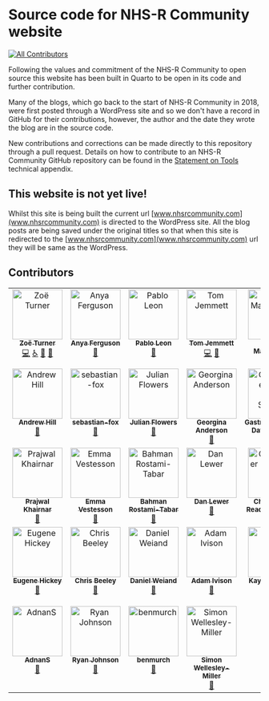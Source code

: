 # Source code for NHS-R Community website
<!-- ALL-CONTRIBUTORS-BADGE:START - Do not remove or modify this section -->
[![All Contributors](https://img.shields.io/badge/all_contributors-32-orange.svg?style=flat-square)](#contributors-)
<!-- ALL-CONTRIBUTORS-BADGE:END -->

Following the values and commitment of the NHS-R Community to open source this website has been built in Quarto to be open in its code and further contribution.

Many of the blogs, which go back to the start of NHS-R Community in 2018, were first posted through a WordPress site and so we don't have a record in GitHub for their contributions, however, the author and the date they wrote the blog are in the source code.

New contributions and corrections can be made directly to this repository through a pull request.
Details on how to contribute to an NHS-R Community GitHub repository can be found in the [Statement on Tools](https://tools.nhsrcommunity.com/contribution.html) technical appendix.

## This website is not yet live!

Whilst this site is being built the current url [www.nhsrcommunity.com](www.nhsrcommunity.com) is directed to the WordPress site.
All the blog posts are being saved under the original titles so that when this site is redirected to the [www.nhsrcommunity.com](www.nhsrcommunity.com) url they will be same as the WordPress.

## Contributors

<!-- ALL-CONTRIBUTORS-LIST:START - Do not remove or modify this section -->
<!-- prettier-ignore-start -->
<!-- markdownlint-disable -->
<table>
  <tbody>
    <tr>
      <td align="center" valign="top" width="14.28%"><a href="https://philosopher-analyst.netlify.app/"><img src="https://avatars.githubusercontent.com/u/39963221?v=4?s=100" width="100px;" alt="Zoë Turner"/><br /><sub><b>Zoë Turner</b></sub></a><br /><a href="https://github.com/nhs-r-community/nhs-r-community/commits?author=Lextuga007" title="Code">💻</a> <a href="#a11y-Lextuga007" title="Accessibility">️️️️♿️</a> <a href="#blog-Lextuga007" title="Blogposts">📝</a> <a href="https://github.com/nhs-r-community/nhs-r-community/commits?author=Lextuga007" title="Documentation">📖</a></td>
      <td align="center" valign="top" width="14.28%"><a href="https://github.com/anyaferguson"><img src="https://avatars.githubusercontent.com/u/157487567?v=4?s=100" width="100px;" alt="Anya Ferguson"/><br /><sub><b>Anya Ferguson</b></sub></a><br /><a href="#ideas-anyaferguson" title="Ideas, Planning, & Feedback">🤔</a></td>
      <td align="center" valign="top" width="14.28%"><a href="https://github.com/Pablo-source"><img src="https://avatars.githubusercontent.com/u/76554081?v=4?s=100" width="100px;" alt="Pablo Leon"/><br /><sub><b>Pablo Leon</b></sub></a><br /><a href="#blog-Pablo-source" title="Blogposts">📝</a></td>
      <td align="center" valign="top" width="14.28%"><a href="https://tjmt.uk/"><img src="https://avatars.githubusercontent.com/u/12023696?v=4?s=100" width="100px;" alt="Tom Jemmett"/><br /><sub><b>Tom Jemmett</b></sub></a><br /><a href="https://github.com/nhs-r-community/nhs-r-community/commits?author=tomjemmett" title="Code">💻</a> <a href="#blog-tomjemmett" title="Blogposts">📝</a></td>
      <td align="center" valign="top" width="14.28%"><a href="https://johnmackintosh.net/blog"><img src="https://avatars.githubusercontent.com/u/3278367?v=4?s=100" width="100px;" alt="John MacKintosh"/><br /><sub><b>John MacKintosh</b></sub></a><br /><a href="#blog-johnmackintosh" title="Blogposts">📝</a></td>
      <td align="center" valign="top" width="14.28%"><a href="https://github.com/fiona-grimm"><img src="https://avatars.githubusercontent.com/u/31844347?v=4?s=100" width="100px;" alt="fiona-grimm"/><br /><sub><b>fiona-grimm</b></sub></a><br /><a href="#blog-fiona-grimm" title="Blogposts">📝</a></td>
      <td align="center" valign="top" width="14.28%"><a href="http://hutsons-hacks.info/"><img src="https://avatars.githubusercontent.com/u/44023992?v=4?s=100" width="100px;" alt="Gary Hutson"/><br /><sub><b>Gary Hutson</b></sub></a><br /><a href="#blog-statsgary" title="Blogposts">📝</a></td>
    </tr>
    <tr>
      <td align="center" valign="top" width="14.28%"><a href="https://www.linkedin.com/in/andrew-hill-39437177/"><img src="https://avatars.githubusercontent.com/u/3925834?v=4?s=100" width="100px;" alt="Andrew Hill"/><br /><sub><b>Andrew Hill</b></sub></a><br /><a href="#blog-md0u80c9" title="Blogposts">📝</a></td>
      <td align="center" valign="top" width="14.28%"><a href="https://github.com/sebastian-fox"><img src="https://avatars.githubusercontent.com/u/26870222?v=4?s=100" width="100px;" alt="sebastian-fox"/><br /><sub><b>sebastian-fox</b></sub></a><br /><a href="#blog-sebastian-fox" title="Blogposts">📝</a></td>
      <td align="center" valign="top" width="14.28%"><a href="https://github.com/julianflowers12"><img src="https://avatars.githubusercontent.com/u/73796630?v=4?s=100" width="100px;" alt="Julian Flowers"/><br /><sub><b>Julian Flowers</b></sub></a><br /><a href="#blog-julianflowers12" title="Blogposts">📝</a></td>
      <td align="center" valign="top" width="14.28%"><a href="https://github.com/PHEgeorginaanderson"><img src="https://avatars.githubusercontent.com/u/29062912?v=4?s=100" width="100px;" alt="Georgina Anderson"/><br /><sub><b>Georgina Anderson</b></sub></a><br /><a href="#blog-PHEgeorginaanderson" title="Blogposts">📝</a></td>
      <td align="center" valign="top" width="14.28%"><a href="http://gastrodatascience.com/"><img src="https://avatars.githubusercontent.com/u/9557821?v=4?s=100" width="100px;" alt="Gastroenterology Data Science"/><br /><sub><b>Gastroenterology Data Science</b></sub></a><br /><a href="#blog-sebastiz" title="Blogposts">📝</a></td>
      <td align="center" valign="top" width="14.28%"><a href="https://www.kurtosis.co.uk"><img src="https://avatars.githubusercontent.com/u/52818633?v=4?s=100" width="100px;" alt="Neil Pettinger"/><br /><sub><b>Neil Pettinger</b></sub></a><br /><a href="#blog-kurtstat" title="Blogposts">📝</a></td>
      <td align="center" valign="top" width="14.28%"><a href="http://mantisnlp.com"><img src="https://avatars.githubusercontent.com/u/4583655?v=4?s=100" width="100px;" alt="Matt Upson"/><br /><sub><b>Matt Upson</b></sub></a><br /><a href="#blog-ivyleavedtoadflax" title="Blogposts">📝</a></td>
    </tr>
    <tr>
      <td align="center" valign="top" width="14.28%"><a href="https://github.com/prajwalkhairnar"><img src="https://avatars.githubusercontent.com/u/67052212?v=4?s=100" width="100px;" alt="Prajwal Khairnar"/><br /><sub><b>Prajwal Khairnar</b></sub></a><br /><a href="#blog-prajwalkhairnar" title="Blogposts">📝</a></td>
      <td align="center" valign="top" width="14.28%"><a href="https://emmavestesson.netlify.com/"><img src="https://avatars.githubusercontent.com/u/31949401?v=4?s=100" width="100px;" alt="Emma Vestesson"/><br /><sub><b>Emma Vestesson</b></sub></a><br /><a href="#blog-emmavestesson" title="Blogposts">📝</a></td>
      <td align="center" valign="top" width="14.28%"><a href="http://www.bahmanrt.com"><img src="https://avatars.githubusercontent.com/u/25769816?v=4?s=100" width="100px;" alt="Bahman Rostami-Tabar"/><br /><sub><b>Bahman Rostami-Tabar</b></sub></a><br /><a href="#blog-bahmanrostamitabar" title="Blogposts">📝</a></td>
      <td align="center" valign="top" width="14.28%"><a href="https://iris.ucl.ac.uk/iris/browse/profile?upi=DLEWE01"><img src="https://avatars.githubusercontent.com/u/6075688?v=4?s=100" width="100px;" alt="Dan Lewer"/><br /><sub><b>Dan Lewer</b></sub></a><br /><a href="#blog-danlewer" title="Blogposts">📝</a></td>
      <td align="center" valign="top" width="14.28%"><a href="https://github.com/chrisreading01"><img src="https://avatars.githubusercontent.com/u/57495884?v=4?s=100" width="100px;" alt="Christopher Reading-Skilton"/><br /><sub><b>Christopher Reading-Skilton</b></sub></a><br /><a href="#blog-chrisreading01" title="Blogposts">📝</a></td>
      <td align="center" valign="top" width="14.28%"><a href="https://github.com/jackhannah95"><img src="https://avatars.githubusercontent.com/u/38332502?v=4?s=100" width="100px;" alt="Jack Hannah"/><br /><sub><b>Jack Hannah</b></sub></a><br /><a href="#blog-jackhannah95" title="Blogposts">📝</a></td>
      <td align="center" valign="top" width="14.28%"><a href="https://github.com/nujcharee"><img src="https://avatars.githubusercontent.com/u/9960599?v=4?s=100" width="100px;" alt="nujcharee"/><br /><sub><b>nujcharee</b></sub></a><br /><a href="#blog-nujcharee" title="Blogposts">📝</a></td>
    </tr>
    <tr>
      <td align="center" valign="top" width="14.28%"><a href="https://github.com/eugene100hickey"><img src="https://avatars.githubusercontent.com/u/12901257?v=4?s=100" width="100px;" alt="Eugene Hickey"/><br /><sub><b>Eugene Hickey</b></sub></a><br /><a href="#blog-eugene100hickey" title="Blogposts">📝</a></td>
      <td align="center" valign="top" width="14.28%"><a href="http://chrisbeeley.net"><img src="https://avatars.githubusercontent.com/u/1259867?v=4?s=100" width="100px;" alt="Chris Beeley"/><br /><sub><b>Chris Beeley</b></sub></a><br /><a href="#blog-ChrisBeeley" title="Blogposts">📝</a></td>
      <td align="center" valign="top" width="14.28%"><a href="https://github.com/send2dan"><img src="https://avatars.githubusercontent.com/u/91281221?v=4?s=100" width="100px;" alt="Daniel Weiand"/><br /><sub><b>Daniel Weiand</b></sub></a><br /><a href="#blog-send2dan" title="Blogposts">📝</a></td>
      <td align="center" valign="top" width="14.28%"><a href="https://github.com/admivsn"><img src="https://avatars.githubusercontent.com/u/31739288?v=4?s=100" width="100px;" alt="Adam Ivison"/><br /><sub><b>Adam Ivison</b></sub></a><br /><a href="#blog-admivsn" title="Blogposts">📝</a></td>
      <td align="center" valign="top" width="14.28%"><a href="https://github.com/kygoffe"><img src="https://avatars.githubusercontent.com/u/57093302?v=4?s=100" width="100px;" alt="Kayoung Goffe"/><br /><sub><b>Kayoung Goffe</b></sub></a><br /><a href="#blog-kygoffe" title="Blogposts">📝</a></td>
      <td align="center" valign="top" width="14.28%"><a href="http://www.cararthompson.com"><img src="https://avatars.githubusercontent.com/u/14091282?v=4?s=100" width="100px;" alt="Cara Thompson"/><br /><sub><b>Cara Thompson</b></sub></a><br /><a href="#blog-cararthompson" title="Blogposts">📝</a></td>
      <td align="center" valign="top" width="14.28%"><a href="https://sellorm.com"><img src="https://avatars.githubusercontent.com/u/2036487?v=4?s=100" width="100px;" alt="Mark Sellors"/><br /><sub><b>Mark Sellors</b></sub></a><br /><a href="#blog-sellorm" title="Blogposts">📝</a></td>
    </tr>
    <tr>
      <td align="center" valign="top" width="14.28%"><a href="https://github.com/AdnanShroufi"><img src="https://avatars.githubusercontent.com/u/24990323?v=4?s=100" width="100px;" alt="AdnanS"/><br /><sub><b>AdnanS</b></sub></a><br /><a href="#blog-AdnanShroufi" title="Blogposts">📝</a></td>
      <td align="center" valign="top" width="14.28%"><a href="https://github.com/ryjohnson09"><img src="https://avatars.githubusercontent.com/u/10009758?v=4?s=100" width="100px;" alt="Ryan Johnson"/><br /><sub><b>Ryan Johnson</b></sub></a><br /><a href="#blog-ryjohnson09" title="Blogposts">📝</a></td>
      <td align="center" valign="top" width="14.28%"><a href="https://github.com/benmurch"><img src="https://avatars.githubusercontent.com/u/55085951?v=4?s=100" width="100px;" alt="benmurch"/><br /><sub><b>benmurch</b></sub></a><br /><a href="#blog-benmurch" title="Blogposts">📝</a></td>
      <td align="center" valign="top" width="14.28%"><a href="https://github.com/Simon-W-M"><img src="https://avatars.githubusercontent.com/u/58369769?v=4?s=100" width="100px;" alt="Simon Wellesley-Miller"/><br /><sub><b>Simon Wellesley-Miller</b></sub></a><br /><a href="#blog-Simon-W-M" title="Blogposts">📝</a></td>
    </tr>
  </tbody>
</table>

<!-- markdownlint-restore -->
<!-- prettier-ignore-end -->

<!-- ALL-CONTRIBUTORS-LIST:END -->
<!-- prettier-ignore-start -->
<!-- markdownlint-disable -->

<!-- markdownlint-restore -->
<!-- prettier-ignore-end -->

<!-- ALL-CONTRIBUTORS-LIST:END -->
